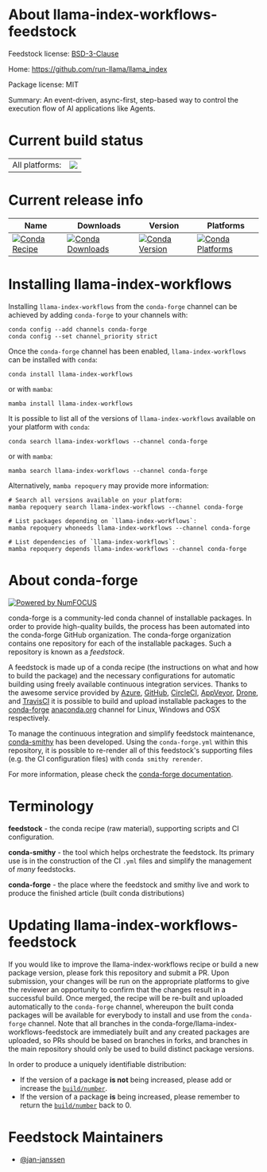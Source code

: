 About llama-index-workflows-feedstock
=====================================

Feedstock license: [BSD-3-Clause](https://github.com/conda-forge/llama-index-workflows-feedstock/blob/main/LICENSE.txt)

Home: https://github.com/run-llama/llama_index

Package license: MIT

Summary: An event-driven, async-first, step-based way to control the execution flow of AI applications like Agents.

Current build status
====================


<table><tr><td>All platforms:</td>
    <td>
      <a href="https://dev.azure.com/conda-forge/feedstock-builds/_build/latest?definitionId=26006&branchName=main">
        <img src="https://dev.azure.com/conda-forge/feedstock-builds/_apis/build/status/llama-index-workflows-feedstock?branchName=main">
      </a>
    </td>
  </tr>
</table>

Current release info
====================

| Name | Downloads | Version | Platforms |
| --- | --- | --- | --- |
| [![Conda Recipe](https://img.shields.io/badge/recipe-llama--index--workflows-green.svg)](https://anaconda.org/conda-forge/llama-index-workflows) | [![Conda Downloads](https://img.shields.io/conda/dn/conda-forge/llama-index-workflows.svg)](https://anaconda.org/conda-forge/llama-index-workflows) | [![Conda Version](https://img.shields.io/conda/vn/conda-forge/llama-index-workflows.svg)](https://anaconda.org/conda-forge/llama-index-workflows) | [![Conda Platforms](https://img.shields.io/conda/pn/conda-forge/llama-index-workflows.svg)](https://anaconda.org/conda-forge/llama-index-workflows) |

Installing llama-index-workflows
================================

Installing `llama-index-workflows` from the `conda-forge` channel can be achieved by adding `conda-forge` to your channels with:

```
conda config --add channels conda-forge
conda config --set channel_priority strict
```

Once the `conda-forge` channel has been enabled, `llama-index-workflows` can be installed with `conda`:

```
conda install llama-index-workflows
```

or with `mamba`:

```
mamba install llama-index-workflows
```

It is possible to list all of the versions of `llama-index-workflows` available on your platform with `conda`:

```
conda search llama-index-workflows --channel conda-forge
```

or with `mamba`:

```
mamba search llama-index-workflows --channel conda-forge
```

Alternatively, `mamba repoquery` may provide more information:

```
# Search all versions available on your platform:
mamba repoquery search llama-index-workflows --channel conda-forge

# List packages depending on `llama-index-workflows`:
mamba repoquery whoneeds llama-index-workflows --channel conda-forge

# List dependencies of `llama-index-workflows`:
mamba repoquery depends llama-index-workflows --channel conda-forge
```


About conda-forge
=================

[![Powered by
NumFOCUS](https://img.shields.io/badge/powered%20by-NumFOCUS-orange.svg?style=flat&colorA=E1523D&colorB=007D8A)](https://numfocus.org)

conda-forge is a community-led conda channel of installable packages.
In order to provide high-quality builds, the process has been automated into the
conda-forge GitHub organization. The conda-forge organization contains one repository
for each of the installable packages. Such a repository is known as a *feedstock*.

A feedstock is made up of a conda recipe (the instructions on what and how to build
the package) and the necessary configurations for automatic building using freely
available continuous integration services. Thanks to the awesome service provided by
[Azure](https://azure.microsoft.com/en-us/services/devops/), [GitHub](https://github.com/),
[CircleCI](https://circleci.com/), [AppVeyor](https://www.appveyor.com/),
[Drone](https://cloud.drone.io/welcome), and [TravisCI](https://travis-ci.com/)
it is possible to build and upload installable packages to the
[conda-forge](https://anaconda.org/conda-forge) [anaconda.org](https://anaconda.org/)
channel for Linux, Windows and OSX respectively.

To manage the continuous integration and simplify feedstock maintenance,
[conda-smithy](https://github.com/conda-forge/conda-smithy) has been developed.
Using the ``conda-forge.yml`` within this repository, it is possible to re-render all of
this feedstock's supporting files (e.g. the CI configuration files) with ``conda smithy rerender``.

For more information, please check the [conda-forge documentation](https://conda-forge.org/docs/).

Terminology
===========

**feedstock** - the conda recipe (raw material), supporting scripts and CI configuration.

**conda-smithy** - the tool which helps orchestrate the feedstock.
                   Its primary use is in the construction of the CI ``.yml`` files
                   and simplify the management of *many* feedstocks.

**conda-forge** - the place where the feedstock and smithy live and work to
                  produce the finished article (built conda distributions)


Updating llama-index-workflows-feedstock
========================================

If you would like to improve the llama-index-workflows recipe or build a new
package version, please fork this repository and submit a PR. Upon submission,
your changes will be run on the appropriate platforms to give the reviewer an
opportunity to confirm that the changes result in a successful build. Once
merged, the recipe will be re-built and uploaded automatically to the
`conda-forge` channel, whereupon the built conda packages will be available for
everybody to install and use from the `conda-forge` channel.
Note that all branches in the conda-forge/llama-index-workflows-feedstock are
immediately built and any created packages are uploaded, so PRs should be based
on branches in forks, and branches in the main repository should only be used to
build distinct package versions.

In order to produce a uniquely identifiable distribution:
 * If the version of a package **is not** being increased, please add or increase
   the [``build/number``](https://docs.conda.io/projects/conda-build/en/latest/resources/define-metadata.html#build-number-and-string).
 * If the version of a package **is** being increased, please remember to return
   the [``build/number``](https://docs.conda.io/projects/conda-build/en/latest/resources/define-metadata.html#build-number-and-string)
   back to 0.

Feedstock Maintainers
=====================

* [@jan-janssen](https://github.com/jan-janssen/)

